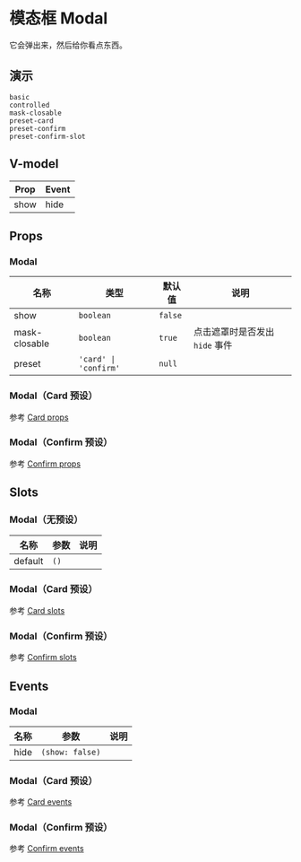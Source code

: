 # 模态框 Modal
它会弹出来，然后给你看点东西。

## 演示
```demo
basic
controlled
mask-closable
preset-card
preset-confirm
preset-confirm-slot
```
## V-model
|Prop|Event|
|-|-|
|show|hide|

## Props
### Modal
|名称|类型|默认值|说明|
|-|-|-|-|
|show|`boolean`|`false`||
|mask-closable|`boolean`|`true`|点击遮罩时是否发出 `hide` 事件|
|preset|`'card' \| 'confirm'`|`null`||

### Modal（Card 预设）
参考 [Card props](n-card#Props)
### Modal（Confirm 预设）
参考 [Confirm props](n-confirm#Props)

## Slots
### Modal（无预设）
|名称|参数|说明|
|-|-|-|
|default|`()`||

### Modal（Card 预设）
参考 [Card slots](n-card#Slots)
### Modal（Confirm 预设）
参考 [Confirm slots](n-confirm#Slots)

## Events
### Modal
|名称|参数|说明|
|-|-|-|
|hide|`(show: false)`||

### Modal（Card 预设）
参考 [Card events](n-card#Events)
### Modal（Confirm 预设）
参考 [Confirm events](n-confirm#Events)
